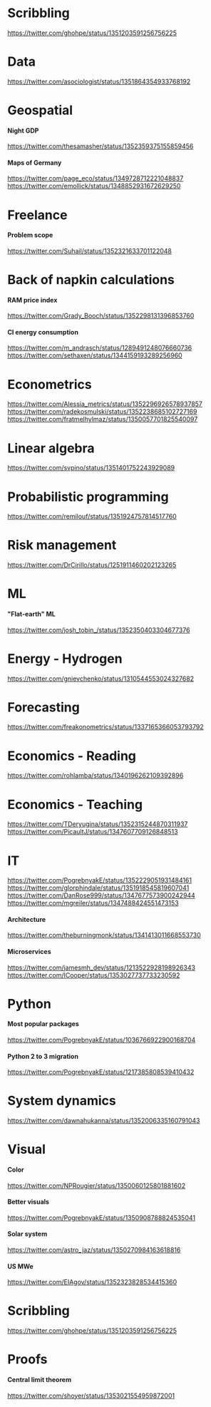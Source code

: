 # Scribbling

https://twitter.com/ghohpe/status/1351203591256756225

# Data

https://twitter.com/asociologist/status/1351864354933768192

# Geospatial

#### Night GDP

https://twitter.com/thesamasher/status/1352359375155859456

#### Maps of Germany

https://twitter.com/page_eco/status/1349728712221048837
https://twitter.com/emollick/status/1348852931672629250


# Freelance

#### Problem scope

https://twitter.com/Suhail/status/1352321633701122048

# Back of napkin calculations

#### RAM price index

https://twitter.com/Grady_Booch/status/1352298131396853760

#### CI energy consumption

https://twitter.com/m_andrasch/status/1289491248076660736
https://twitter.com/sethaxen/status/1344159193289256960

# Econometrics

https://twitter.com/Alessia_metrics/status/1352296926578937857
https://twitter.com/radekosmulski/status/1352238685102727169
https://twitter.com/fratmelhylmaz/status/1350057701825540097

# Linear algebra

https://twitter.com/svpino/status/1351401752243929089

# Probabilistic programming

https://twitter.com/remilouf/status/1351924757814517760

# Risk management

https://twitter.com/DrCirillo/status/1251911460202123265

# ML

#### "Flat-earth" ML

https://twitter.com/josh_tobin_/status/1352350403304677376

# Energy - Hydrogen

https://twitter.com/gnievchenko/status/1310544553024327682

# Forecasting

https://twitter.com/freakonometrics/status/1337165366053793792

# Economics - Reading

https://twitter.com/rohlamba/status/1340196262109392896

# Economics - Teaching

https://twitter.com/TDeryugina/status/1352315244870311937
https://twitter.com/PicaultJ/status/1347607709126848513

# IT

https://twitter.com/PogrebnyakE/status/1352229051931484161
https://twitter.com/glorphindale/status/1351918545819607041
https://twitter.com/DanRose999/status/1347677573900242944
https://twitter.com/mgreiler/status/1347488424551473153


#### Architecture

https://twitter.com/theburningmonk/status/1341413011668553730

#### Microservices

https://twitter.com/jamesmh_dev/status/1213522928198926343
https://twitter.com/ICooper/status/1353027737733230592

# Python

#### Most popular packages

https://twitter.com/PogrebnyakE/status/1036766922900168704

#### Python 2 to 3 migration

https://twitter.com/PogrebnyakE/status/1217385808539410432

# System dynamics

https://twitter.com/dawnahukanna/status/1352006335160791043

# Visual

#### Color

https://twitter.com/NPRougier/status/1350060125801881602

#### Better visuals

https://twitter.com/PogrebnyakE/status/1350908788824535041

#### Solar system

https://twitter.com/astro_jaz/status/1350270984163618816

#### US MWe

https://twitter.com/EIAgov/status/1352323828534415360

# Scribbling

https://twitter.com/ghohpe/status/1351203591256756225

# Proofs

#### Central limit theorem

https://twitter.com/shoyer/status/1353021554959872001


<!--
"""
tools:
- filename: productivity.md
  menu: Productivity
  title: Productivity
  groups:
    - before: "## Mindmaps"
      tweets: 
      - 1343440088894726144
  groups:
    - before: "## Todo lists"
      tweets: 
      - 1350500299882991616
visuals:
- filename: maps.md
  menu: Maps
  title: Maps
  tagline: Some maps are more true than others
  groups:
    - before: "## Germany"
      tweets: 
      - 1349728712221048837
      - 1348852931672629250    
software:
- filename: architecture.md
  menu: Architecture
  title: Software architecture  
  groups:
    - before: "## The modern stack"
      tweets: 
      - 1341413011668553730  
    - before: "## An AWS story"
      tweets: 
      - 1347677573900242944
- filename: design_patterns.md
  menu: Design patterns
  title: Design patterns  
  groups:
    - before: "## GOF vs functional"
      tweets: 
      - 912561931243974659
      - 1350864307404337156
    - before: "## Other"
      tweets: 
      - 1348895595667320834      
- filename: laws.md
  menu: Laws
  title: Laws
  groups:
    - tweets: []
      before: |
            It is very appealling to organise some activity according to a set laws and axioms 
            that should govern where the truth is. Software craftsmanship is a complex business 
            that does need proper organisation, so "laws" emerge often. 
            
            These laws are usually the empiric rules derived from trial and error. 
            Some of these laws can hit you on a head immediately - like gravity - 
            and some laws you can debate about for a while until they apply.
            
            You may find an extensive list [here](https://github.com/dwmkerr/hacker-laws), 
            but also check some retweets below.        
    - before: |
          ## Brooks: silver bullet     
          
          There is no silver bullet (perfect solution), but there is 
          always a through-away (first prototype).
      tweets: 
      - 869988355420831745
      - 1331766297030438913
    - before: "## Conway: people"
      tweets: 
      - 1350182362550661120
      - 1204817799580921856
      - 1291581726058143744
    - before: "## Gull: architecture"
      tweets: 
      - 1348702592776372224


- filename: teaching.md
  menu: Teaching
  title: Teaching
  groups:
    - tweets: 
      - 1347488424551473153

- filename: reliability.md
  menu: Reliability
  title: Reliability
  groups:
    - tweets: 
      - 1350182362550661120
      - 1204817799580921856
      - 1291581726058143744
economics:
- filename: reading_list.md
  menu: Reading list
  title: Economics reading list
  groups:
    - before: "Mostly long-reads"
      tweets: 
      - 1340196262109392896
      - 1337696859410853900
      - 1336041287720579073  
- filename: teaching.md
  menu: Better teaching
  title: Teaching economics better
  groups:
    - tweets: 
      - 1347607709126848513
"""
-->